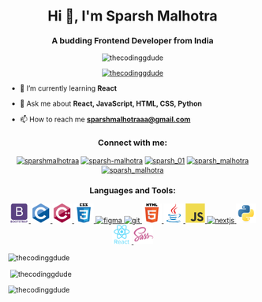 <h1 align="center">Hi 👋, I'm Sparsh Malhotra</h1>
<h3 align="center">A budding Frontend Developer from India</h3>

<p align="center"> <img src="https://komarev.com/ghpvc/?username=thecodinggdude&label=Profile%20views&color=0e75b6&style=flat" alt="thecodinggdude" /> </p>

<p align="center"> <a href="https://github.com/ryo-ma/github-profile-trophy"><img src="https://github-profile-trophy.vercel.app/?username=thecodinggdude" alt="thecodinggdude" /></a> </p>

- 🌱 I’m currently learning **React**

- 💬 Ask me about **React, JavaScript, HTML, CSS, Python**

- 📫 How to reach me **sparshmalhotraaa@gmail.com**

<h3 align="center">Connect with me:</h3>
<p align="center">
<a href="https://twitter.com/sparshmalhotraa" target="blank"><img align="center" src="https://raw.githubusercontent.com/rahuldkjain/github-profile-readme-generator/master/src/images/icons/Social/twitter.svg" alt="sparshmalhotraa" height="30" width="40" /></a>
<a href="https://linkedin.com/in/sparsh-malhotra" target="blank"><img align="center" src="https://raw.githubusercontent.com/rahuldkjain/github-profile-readme-generator/master/src/images/icons/Social/linked-in-alt.svg" alt="sparsh-malhotra" height="30" width="40" /></a>
<a href="https://www.codechef.com/users/sparsh_01" target="blank"><img align="center" src="https://cdn.jsdelivr.net/npm/simple-icons@3.1.0/icons/codechef.svg" alt="sparsh_01" height="30" width="40" /></a>
<a href="https://www.leetcode.com/sparsh_malhotra" target="blank"><img align="center" src="https://raw.githubusercontent.com/rahuldkjain/github-profile-readme-generator/master/src/images/icons/Social/leet-code.svg" alt="sparsh_malhotra" height="30" width="40" /></a>
<a href="https://auth.geeksforgeeks.org/user/sparsh_malhotra" target="blank"><img align="center" src="https://raw.githubusercontent.com/rahuldkjain/github-profile-readme-generator/master/src/images/icons/Social/geeks-for-geeks.svg" alt="sparsh_malhotra" height="30" width="40" /></a>
</p>

<h3 align="center">Languages and Tools:</h3>
<p align="center"> <a href="https://getbootstrap.com" target="_blank"> <img src="https://raw.githubusercontent.com/devicons/devicon/master/icons/bootstrap/bootstrap-plain-wordmark.svg" alt="bootstrap" width="40" height="40"/> </a> <a href="https://www.cprogramming.com/" target="_blank"> <img src="https://raw.githubusercontent.com/devicons/devicon/master/icons/c/c-original.svg" alt="c" width="40" height="40"/> </a> <a href="https://www.w3schools.com/cpp/" target="_blank"> <img src="https://raw.githubusercontent.com/devicons/devicon/master/icons/cplusplus/cplusplus-original.svg" alt="cplusplus" width="40" height="40"/> </a> <a href="https://www.w3schools.com/css/" target="_blank"> <img src="https://raw.githubusercontent.com/devicons/devicon/master/icons/css3/css3-original-wordmark.svg" alt="css3" width="40" height="40"/> </a> <a href="https://www.figma.com/" target="_blank"> <img src="https://www.vectorlogo.zone/logos/figma/figma-icon.svg" alt="figma" width="40" height="40"/> </a> <a href="https://git-scm.com/" target="_blank"> <img src="https://www.vectorlogo.zone/logos/git-scm/git-scm-icon.svg" alt="git" width="40" height="40"/> </a> <a href="https://www.w3.org/html/" target="_blank"> <img src="https://raw.githubusercontent.com/devicons/devicon/master/icons/html5/html5-original-wordmark.svg" alt="html5" width="40" height="40"/> </a> <a href="https://www.java.com" target="_blank"> <img src="https://raw.githubusercontent.com/devicons/devicon/master/icons/java/java-original.svg" alt="java" width="40" height="40"/> </a> <a href="https://developer.mozilla.org/en-US/docs/Web/JavaScript" target="_blank"> <img src="https://raw.githubusercontent.com/devicons/devicon/master/icons/javascript/javascript-original.svg" alt="javascript" width="40" height="40"/> </a> <a href="https://nextjs.org/" target="_blank"> <img src="https://cdn.worldvectorlogo.com/logos/nextjs-3.svg" alt="nextjs" width="40" height="40"/> </a> <a href="https://www.python.org" target="_blank"> <img src="https://raw.githubusercontent.com/devicons/devicon/master/icons/python/python-original.svg" alt="python" width="40" height="40"/> </a> <a href="https://reactjs.org/" target="_blank"> <img src="https://raw.githubusercontent.com/devicons/devicon/master/icons/react/react-original-wordmark.svg" alt="react" width="40" height="40"/> </a> <a href="https://sass-lang.com" target="_blank"> <img src="https://raw.githubusercontent.com/devicons/devicon/master/icons/sass/sass-original.svg" alt="sass" width="40" height="40"/> </a> </p>

<p><img align="center" src="https://github-readme-stats.vercel.app/api/top-langs?username=thecodinggdude&show_icons=true&locale=en&layout=compact" alt="thecodinggdude" /></p>

<p>&nbsp;<img align="center" src="https://github-readme-stats.vercel.app/api?username=thecodinggdude&show_icons=true&locale=en" alt="thecodinggdude" /></p>

<p><img align="center" src="https://github-readme-streak-stats.herokuapp.com/?user=thecodinggdude&" alt="thecodinggdude" /></p>

